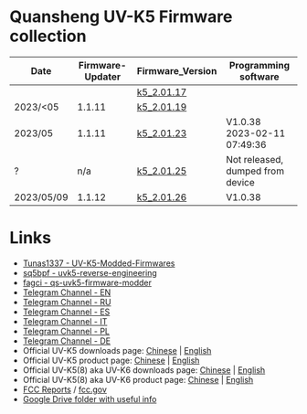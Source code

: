 # Quansheng UV-K5 Firmware collection

Date       | Firmware-Updater | Firmware_Version                               | Programming software             |
--         | --               | --                                             | --                               |
           |                  | [k5_2.01.17](firmware/k5_v2.01.17_publish.bin) |                                  |
2023/<05   | 1.1.11           | [k5_2.01.19](firmware/k5_v2.01.19_publish.bin) |                                  |
2023/05    | 1.1.11           | [k5_2.01.23](firmware/k5_v2.01.23_publish.bin) | V1.0.38 2023-02-11 07:49:36      |
?          | n/a              | [k5_2.01.25](firmware/k5_v2.01.25_publish.bin) | Not released, dumped from device |
2023/05/09 | 1.1.12           | [k5_2.01.26](firmware/k5_v2.01.26_publish.bin) | V1.0.38                          |


# Links
* [Tunas1337 - UV-K5-Modded-Firmwares](https://github.com/Tunas1337/UV-K5-Modded-Firmwares)
* [sq5bpf - uvk5-reverse-engineering](https://github.com/sq5bpf/uvk5-reverse-engineering)
* [fagci - qs-uvk5-firmware-modder](https://github.com/fagci/qs-uvk5-firmware-modder)
* [Telegram Channel - EN](https://t.me/quansheng_uvk5_en)
* [Telegram Channel - RU](https://t.me/uv_k5)
* [Telegram Channel - ES](https://t.me/QuanShengES)
* [Telegram Channel - IT](https://t.me/+W31XPFpurWk0NzM0)
* [Telegram Channel - PL](https://t.me/uvk5_pl)
* [Telegram Channel - DE](https://t.me/quanshenguv5kde)
* Official UV-K5 downloads page: [Chinese](http://qsfj.com/support/downloads/3002) | [English](http://en.qsfj.com/products/3002)
* Official UV-K5 product page: [Chinese](http://qsfj.com/products/3002) | [English](http://en.qsfj.com/products/3002)
* Official UV-K5(8) aka UV-K6 downloads page: [Chinese](http://qsfj.com/support/downloads/3268) | [English](http://en.qsfj.com/products/3268)
* Official UV-K5(8) aka UV-K6 product page: [Chinese](http://qsfj.com/products/3268) | [English](http://en.qsfj.com/products/3268)
* [FCC Reports](https://fcc.id/XBPUV-K5) / [fcc.gov](https://apps.fcc.gov/oetcf/eas/reports/ViewExhibitReport.cfm?mode=Exhibits&RequestTimeout=500&calledFromFrame=Y&application_id=8sqkxgC%2F1cYNHF0lGkSAwA%3D%3D&fcc_id=XBPUV-K5)
* [Google Drive folder with useful info](https://drive.google.com/drive/folders/1NmcPb5yl5jnz7uWBO-c4B89XYL5AZeHw)
